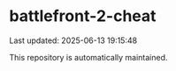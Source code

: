 # battlefront-2-cheat

Last updated: 2025-06-13 19:15:48

This repository is automatically maintained.
